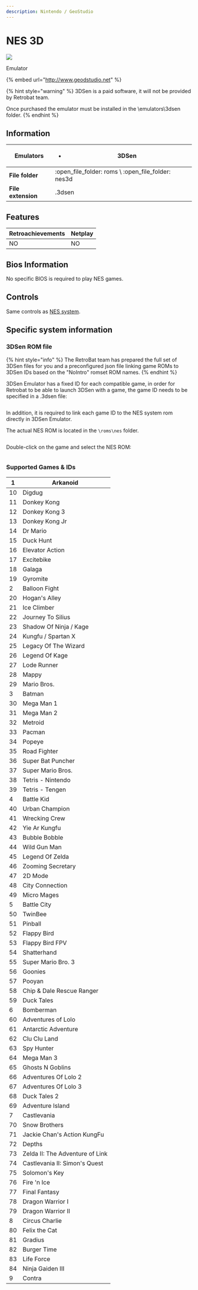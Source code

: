```yaml
---
description: Nintendo / GeoStudio
---
```


# NES 3D

![](<../../../../.gitbook/assets/image (2) (1).png>)

Emulator

{% embed url="http://www.geodstudio.net" %}

{% hint style="warning" %}
3DSen is a paid software, it will not be provided by Retrobat team.&#x20;

Once purchased the emulator must be installed in the \emulators\3dsen folder.&#x20;
{% endhint %}

## Information

| **Emulators**      | <ul><li>3DSen</li></ul>                                |
| ------------------ | ------------------------------------------------------ |
| **File folder**    | :open\_file\_folder: roms \ :open\_file\_folder: nes3d |
| **File extension** | .3dsen                                                 |

## Features

| Retroachievements | Netplay |
| ----------------- | ------- |
| NO                | NO      |

## Bios Information

No specific BIOS is required to play NES games.

## Controls

Same controls as [NES system](nintendo-entertainment-system-family-computer.md#controls).

## Specific system information

### 3DSen ROM file

{% hint style="info" %}
The RetroBat team has prepared the full set of 3DSen files for you and a preconfigured json file linking game ROMs to 3DSen IDs based on the "NoIntro" romset ROM names.
{% endhint %}

3DSen Emulator has a fixed ID for each compatible game, in order for Retrobat to be able to launch 3DSen with a game, the game ID needs to be specified in a .3dsen file:

<figure><img src="https://i.imgur.com/egozosL.png" alt=""><figcaption></figcaption></figure>

In addition, it is required to link each game ID to the NES system rom directly in 3DSen Emulator.

The actual NES ROM is located in the `\roms\nes` folder.

<figure><img src="https://i.imgur.com/UEfJvcM.png" alt=""><figcaption></figcaption></figure>

Double-click on the game and select the NES ROM:

<figure><img src="https://i.imgur.com/P7Kgbvj.png" alt=""><figcaption></figcaption></figure>

### Supported Games & IDs

| 1  | Arkanoid                        |
| -- | ------------------------------- |
| 10 | Digdug                          |
| 11 | Donkey Kong                     |
| 12 | Donkey Kong 3                   |
| 13 | Donkey Kong Jr                  |
| 14 | Dr Mario                        |
| 15 | Duck Hunt                       |
| 16 | Elevator Action                 |
| 17 | Excitebike                      |
| 18 | Galaga                          |
| 19 | Gyromite                        |
| 2  | Balloon Fight                   |
| 20 | Hogan's Alley                   |
| 21 | Ice Climber                     |
| 22 | Journey To Silius               |
| 23 | Shadow Of Ninja / Kage          |
| 24 | Kungfu / Spartan X              |
| 25 | Legacy Of The Wizard            |
| 26 | Legend Of Kage                  |
| 27 | Lode Runner                     |
| 28 | Mappy                           |
| 29 | Mario Bros.                     |
| 3  | Batman                          |
| 30 | Mega Man 1                      |
| 31 | Mega Man 2                      |
| 32 | Metroid                         |
| 33 | Pacman                          |
| 34 | Popeye                          |
| 35 | Road Fighter                    |
| 36 | Super Bat Puncher               |
| 37 | Super Mario Bros.               |
| 38 | Tetris - Nintendo               |
| 39 | Tetris - Tengen                 |
| 4  | Battle Kid                      |
| 40 | Urban Champion                  |
| 41 | Wrecking Crew                   |
| 42 | Yie Ar Kungfu                   |
| 43 | Bubble Bobble                   |
| 44 | Wild Gun Man                    |
| 45 | Legend Of Zelda                 |
| 46 | Zooming Secretary               |
| 47 | 2D Mode                         |
| 48 | City Connection                 |
| 49 | Micro Mages                     |
| 5  | Battle City                     |
| 50 | TwinBee                         |
| 51 | Pinball                         |
| 52 | Flappy Bird                     |
| 53 | Flappy Bird FPV                 |
| 54 | Shatterhand                     |
| 55 | Super Mario Bro. 3              |
| 56 | Goonies                         |
| 57 | Pooyan                          |
| 58 | Chip & Dale Rescue Ranger       |
| 59 | Duck Tales                      |
| 6  | Bomberman                       |
| 60 | Adventures of Lolo              |
| 61 | Antarctic Adventure             |
| 62 | Clu Clu Land                    |
| 63 | Spy Hunter                      |
| 64 | Mega Man 3                      |
| 65 | Ghosts N Goblins                |
| 66 | Adventures Of Lolo 2            |
| 67 | Adventures Of Lolo 3            |
| 68 | Duck Tales 2                    |
| 69 | Adventure Island                |
| 7  | Castlevania                     |
| 70 | Snow Brothers                   |
| 71 | Jackie Chan's Action KungFu     |
| 72 | Depths                          |
| 73 | Zelda II: The Adventure of Link |
| 74 | Castlevania II: Simon's Quest   |
| 75 | Solomon's Key                   |
| 76 | Fire 'n Ice                     |
| 77 | Final Fantasy                   |
| 78 | Dragon Warrior I                |
| 79 | Dragon Warrior II               |
| 8  | Circus Charlie                  |
| 80 | Felix the Cat                   |
| 81 | Gradius                         |
| 82 | Burger Time                     |
| 83 | Life Force                      |
| 84 | Ninja Gaiden III                |
| 9  | Contra                          |

